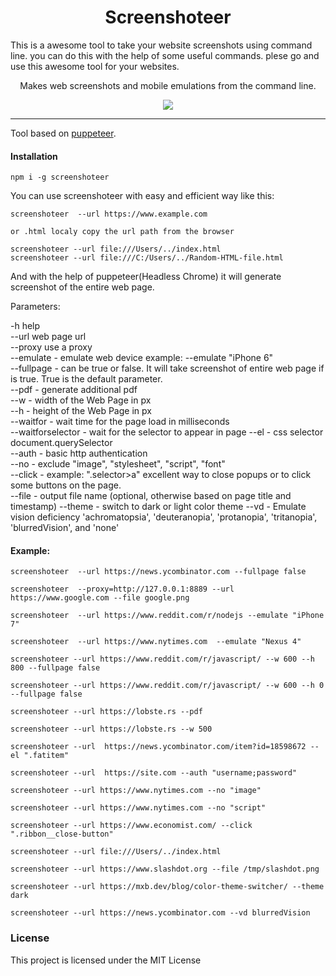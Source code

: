 <h1 align="center"> Screenshoteer </h1>
<p> This is a awesome tool to take your website screenshots using command line. you can do this with the help of some useful commands.
plese go and use this awesome tool for  your websites.</p>

<p align="center"> Makes web screenshots and mobile emulations from the command line. </p>

<p align="center"><img src="carbon-shot.png" /></p>
<hr/>

<p>Tool based on <a href="https://github.com/GoogleChrome/puppeteer">puppeteer</a>. </p>

<h4>Installation </h4>

```shell
npm i -g screenshoteer
```
<p>You can use  screenshoteer with easy and efficient way like this:</p>

```shell
screenshoteer  --url https://www.example.com

or .html localy copy the url path from the browser

screenshoteer --url file:///Users/../index.html
screenshoteer --url file:///C:/Users/../Random-HTML-file.html
```

<p>And with the help of puppeteer(Headless Chrome) it will generate screenshot of the entire web page.</p>

<p>
Parameters:  


-h help  
--url web page url  
--proxy use a proxy  
--emulate - emulate web device example: --emulate "iPhone 6"  
--fullpage - can be true or false. It will take screenshot of entire web page if is true. True is the default parameter.  
--pdf - generate additional pdf  
--w - width of the Web Page in px  
--h - height of the Web Page in px  
--waitfor - wait time for the page load in milliseconds  
--waitforselector - wait for the selector to appear in page
--el - css selector document.querySelector  
--auth - basic http authentication  
--no - exclude "image", "stylesheet", "script", "font"  
--click - example: ".selector>a" excellent way to close popups or to click some buttons on the page.  
--file - output file name (optional, otherwise based on page title and timestamp)
--theme - switch to dark or light color theme
--vd - Emulate vision deficiency 'achromatopsia', 'deuteranopia', 'protanopia', 'tritanopia', 'blurredVision', and 'none'
<p>

<h4>Example: </h4>

```shell
screenshoteer  --url https://news.ycombinator.com --fullpage false

screenshoteer  --proxy=http://127.0.0.1:8889 --url https://www.google.com --file google.png

screenshoteer  --url https://www.reddit.com/r/nodejs --emulate "iPhone 7"

screenshoteer  --url https://www.nytimes.com  --emulate "Nexus 4"

screenshoteer --url https://www.reddit.com/r/javascript/ --w 600 --h 800 --fullpage false

screenshoteer --url https://www.reddit.com/r/javascript/ --w 600 --h 0 --fullpage false

screenshoteer --url https://lobste.rs --pdf

screenshoteer --url https://lobste.rs --w 500

screenshoteer --url  https://news.ycombinator.com/item?id=18598672 --el ".fatitem"

screenshoteer --url  https://site.com --auth "username;password"

screenshoteer --url https://www.nytimes.com --no "image"

screenshoteer --url https://www.nytimes.com --no "script"

screenshoteer --url https://www.economist.com/ --click ".ribbon__close-button"

screenshoteer --url file:///Users/../index.html

screenshoteer --url https://www.slashdot.org --file /tmp/slashdot.png

screenshoteer --url https://mxb.dev/blog/color-theme-switcher/ --theme dark

screenshoteer --url https://news.ycombinator.com --vd blurredVision
```

<h3>License</h3>

This project is licensed under the MIT License
